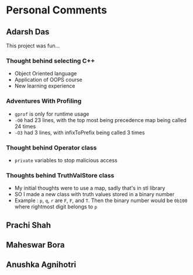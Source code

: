 # Personal Comments

## Adarsh Das

This project was fun...

### Thought behind selecting C++

- Object Oriented language
- Application of OOPS course
- New learning experience

### Adventures With Profiling

- `gprof` is only for runtime usage
- `-O0` had 23 lines, with the top most being precedence map being called 24 times
- `-O3` had 3 lines, with infixToPrefix being called 3 times 

### Thought behind Operator class
- `private` variables to stop malicious access

### Thoughts behind TruthValStore class
- My initial thoughts were to use a map, sadly that's in stl library
- SO I made a new class with truth values stored in a binary number
- Example : `p`, `q`, `r` are `F`, `F`, and `T`. Then the binary number would be `0b100` where rightmost digit belongs to `p`


## Prachi Shah

## Maheswar Bora

## Anushka Agnihotri
